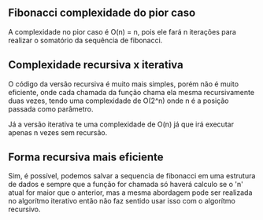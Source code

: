 ## Fibonacci complexidade do pior caso

A complexidade no pior caso é O(n) = n, pois ele fará n iterações para realizar o somatório da sequência de fibonacci.

## Complexidade recursiva x iterativa

O código da versão recursiva é muito mais simples, porém não é muito eficiente, onde cada chamada da função chama ela mesma recursivamente duas vezes, tendo uma complexidade de O(2^n) onde n é a posição passada como parâmetro.

Já a versão iterativa te uma complexidade de O(n) já que irá executar apenas n vezes sem recursão.

## Forma recursiva mais eficiente

Sim, é possível, podemos salvar a sequencia de fibonacci em uma estrutura de dados e sempre que a função for chamada só haverá calculo se o 'n' atual for maior que o anterior, mas a mesma abordagem pode ser realizada no algorítmo iterativo então não faz sentido usar isso com o algorítmo recursivo.
